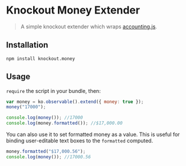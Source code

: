 # Knockout Money Extender

> A simple knockout extender which wraps [accounting.js](http://josscrowcroft.github.io/accounting.js/).

## Installation

```
npm install knockout.money
```

## Usage

`require` the script in your bundle, then:

```js
var money = ko.observable().extend({ money: true });
money("17000");

console.log(money()); //17000
console.log(money.formatted()); //$17,000.00
```

You can also use it to set formatted money as a value. This is useful for binding user-editable text boxes to the `formatted` computed.

```js
money.formatted("$17,000.56");
console.log(money()); //17000.56
```
